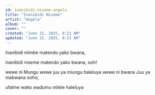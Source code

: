 ```yaml
---
id: inanibidi-niseme-angela
title: "Inanibidi Niseme"
artist: "Angela"
album: ""
cover: ""
created: "June 22, 2025, 8:21 AM"
updated: "June 22, 2025, 8:21 AM"
---
```


Inanibidi niimbe matendo yako bwana,

inanibidi niseme matendo yako bwana, ooh!

wewe ni Mungu wewe juu ya miungu haleluya wewe ni bwana Juu ya mabwana ooho,

ufalme wako wadumu milele haleluya